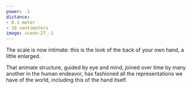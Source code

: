 ```yaml
---
power: -1
distance:
- 0.1 meter
- 10 centimeters
image: scene-27_-1
---
```

The scale is now intimate: this is the look of the back of your own hand, a little enlarged.

That animate structure, guided by eye and mind, joined over time by many another in the human endeavor, has fashioned all the representations we have of the world, including this of the hand itself.
